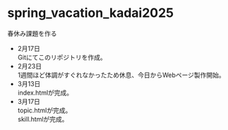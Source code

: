 # spring_vacation_kadai2025
春休み課題を作る
- 2月17日  
Gitにてこのリポジトリを作成。  
- 2月23日  
1週間ほど体調がすぐれなかったため休息、今日からWebページ製作開始。
- 3月13日  
index.htmlが完成。
- 3月17日  
topic.htmlが完成。  
skill.htmlが完成。
